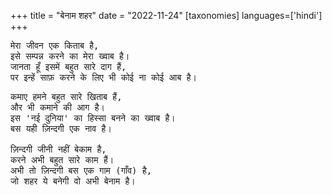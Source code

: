 +++
title = "बेनाम शहर"
date = "2022-11-24"
[taxonomies]
languages=['hindi']
+++
<pre>
मेरा जीवन एक किताब है,
इसे सम्पन्न करने का मेरा ख्वाब है।
जानता हूँ इसमें बहुत सारे दाग हैं,
पर इन्हें साफ़ करने के लिए भी कोई ना कोई आब है। </pre>
<!-- more -->
<pre>
कमाए हमने बहुत सारे खिताब हैं,
और भी कमाने की आग है।
इस 'नई दुनिया' का हिस्सा बनने का ख्वाब है।
बस यही ज़िन्दगी एक नाव है।

ज़िन्दगी जीनी नहीं बेकाम है,
करने अभी बहुत सारे काम हैं।
अभी तो ज़िन्दगी बस एक गाम (गाँव) है,
जो शहर ये बनेगी वो अभी बेनाम है।
</pre>
